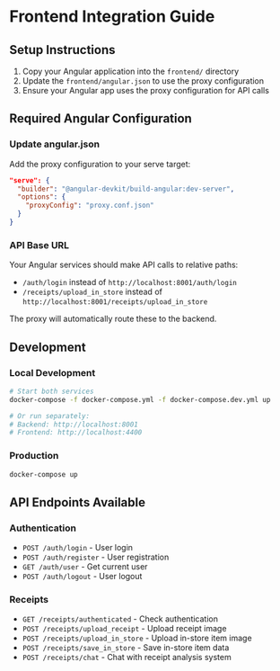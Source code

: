 # Frontend Integration Guide

## Setup Instructions

1. Copy your Angular application into the `frontend/` directory
2. Update the `frontend/angular.json` to use the proxy configuration
3. Ensure your Angular app uses the proxy configuration for API calls

## Required Angular Configuration

### Update angular.json
Add the proxy configuration to your serve target:

```json
"serve": {
  "builder": "@angular-devkit/build-angular:dev-server",
  "options": {
    "proxyConfig": "proxy.conf.json"
  }
}
```

### API Base URL
Your Angular services should make API calls to relative paths:
- `/auth/login` instead of `http://localhost:8001/auth/login`
- `/receipts/upload_in_store` instead of `http://localhost:8001/receipts/upload_in_store`

The proxy will automatically route these to the backend.

## Development

### Local Development
```bash
# Start both services
docker-compose -f docker-compose.yml -f docker-compose.dev.yml up

# Or run separately:
# Backend: http://localhost:8001
# Frontend: http://localhost:4400
```

### Production
```bash
docker-compose up
```

## API Endpoints Available

### Authentication
- `POST /auth/login` - User login
- `POST /auth/register` - User registration
- `GET /auth/user` - Get current user
- `POST /auth/logout` - User logout

### Receipts
- `GET /receipts/authenticated` - Check authentication
- `POST /receipts/upload_receipt` - Upload receipt image
- `POST /receipts/upload_in_store` - Upload in-store item image
- `POST /receipts/save_in_store` - Save in-store item data
- `POST /receipts/chat` - Chat with receipt analysis system
